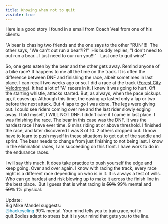 ---title: Knowing when not to quitvisible: true---<div>
  Here is a good story I found in a email from Coach Veal from one of his clients:<br /><br />"A&nbsp;bear is chasing two friends and the one says to the other "RUN"!!!&nbsp; The other says, "We can't out run a bear?!?!" &nbsp;His buddy replies, "I don't need to out run a bear... I just need to our run you!!!"&nbsp;&nbsp; Last one to quit wins!"<br /><br />So, one gets eaten by the bear and the other gets away. Remind anyone of a bike race? It happens to me all the time on the track. It is often the difference between DNF and finishing the race, albeit sometimes in last place. I can recall two weeks ago or so. I did a race at the track (<a href="http://www.forestcityvelodrome.ca" target="_blank">Forest City Velodrome</a>). It had a lot of "A" racers in it. I knew it was going to hurt. Off the starting whistle, attacks started. But, as always, when the pace pickups up, it eases up. Although this time, the easing up lasted only a lap or two before the next attack. But 4 laps to go I was done. The legs were giving out. I could see riders coming over me and the last rider slowly edging away. I told myself, I WILL NOT DNF. I didn't care if I came in last place. I was finishing the race. The bear in this case was the DNF. It was the hardest race I have ever time. 9 mins riding at or above threshold. I finished the race, and later discovered I was 8 of 10. 2 others dropped out. I know have to learn to push myself in these situations to get out of the saddle and sprint. The bear needs to change from just finishing to not being last. I know in the elimination races, I am succeeding on this front. I have work to do in the endurance races.<br /><br />I will say this much. It does take practice to push yourself the edge and keep going. Over and over again. I know with racing the track, every race night is a different race depending on who is in it. It is always a test of wills. Who can go hardest and risk blowing up to make it across the finish line in the best place. &nbsp;But I guess that is what racing is <del>50%</del>&nbsp;99% mental and <del>50%</del>&nbsp;1% physical.<br /><br />Update:<br />Big Mike Mandel suggests:<br /><a class="  twitter-atreply pretty-link" data-screen-name="hackcycling" href="https://twitter.com/#!/hackcycling" rel="nofollow" style="border-style: initial; border-color: initial; font-size: 14px; font: inherit; vertical-align: baseline; color: #0084b4; text-decoration: none; outline-width: 0px; outline-style: initial; outline-color: initial; line-height: inherit; border-width: 0px; padding: 0px; margin: 0px;"><s style="text-decoration: none; color: #66b5d2;">@</s><b style="border-style: initial; border-color: initial; font-size: 14px; font: inherit; vertical-align: baseline; font-weight: normal; color: inherit; border-width: 0px; padding: 0px; margin: 0px;">hackcycling</b></a>&nbsp;99% mental. Your mind tells you to train,race,not to quit.Bodies adapt to stress but it is your mind that gets you to the line.&nbsp;
</div>